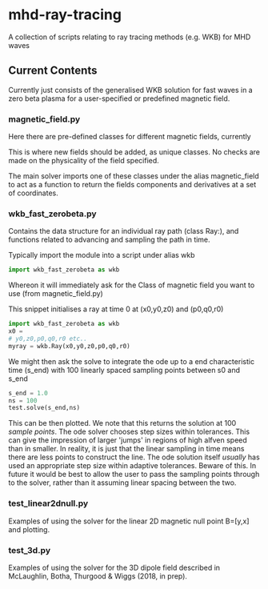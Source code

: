 # mhd-ray-tracing
A collection of scripts relating to ray tracing methods (e.g. WKB) for
MHD waves 

## Current Contents
Currently just consists of the generalised WKB solution for fast waves 
in a zero beta plasma for a user-specified or predefined magnetic field.

### magnetic_field.py 

Here there are pre-defined classes for different magnetic fields,
currently 

This is where new fields should be added, as unique classes. No checks
are made on the physicality of the field specified.

The main solver imports one of these classes under the alias
magnetic_field to act as a function to return the fields components and 
derivatives at a set of coordinates. 


### wkb_fast_zerobeta.py

Contains the data structure for an individual ray path (class Ray:),
and functions related to advancing and sampling the path in time. 

Typically import the module into a script under alias wkb

```python
import wkb_fast_zerobeta as wkb
```

Whereon it will immediately ask for the Class of magnetic field you want
to use (from magnetic_field.py) 

This snippet initialises a ray at time 0 at (x0,y0,z0) and 
(p0,q0,r0) 

```python
import wkb_fast_zerobeta as wkb
x0 = 
# y0,z0,p0,q0,r0 etc..
myray = wkb.Ray(x0,y0,z0,p0,q0,r0)
```
We might then ask the solve to integrate the ode up to a end
characteristic time (s_end) with 100 linearly spaced sampling points 
between s0 and s_end

```python
s_end = 1.0
ns = 100
test.solve(s_end,ns)
```

This can be then plotted. We note that this returns the solution at 100 
*sample points*. The ode solver chooses step sizes within tolerances. 
This can give the impression of larger 'jumps' in regions of high alfven
speed than in smaller. In reality, it is just that the linear sampling
in time means there are less points to construct the line. The ode 
solution itself *usually* has used an appropriate step size within 
adaptive tolerances. 
Beware of this. In future it would be best to allow the user to pass 
the sampling points through to the solver, rather than it assuming 
linear spacing between the two.

### test_linear2dnull.py

Examples of using the solver for the linear 2D magnetic null point
 B=[y,x] and plotting.

### test_3d.py

Examples of using the solver for the 3D dipole field described in
McLaughlin, Botha, Thurgood & Wiggs (2018, in prep). 
